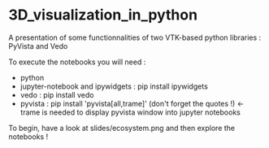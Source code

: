# 3D_visualization_in_python
A presentation of some functionnalities of two VTK-based python libraries : PyVista and Vedo

To execute the notebooks you will need :
- python
- jupyter-notebook and ipywidgets : pip install ipywidgets
- vedo : pip install vedo
- pyvista : pip install 'pyvista[all,trame]' (don't forget the quotes !) <- trame is needed to display pyvista window into jupyter notebooks

To begin, have a look at slides/ecosystem.png and then explore the notebooks !
